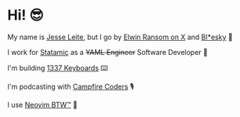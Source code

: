 # Hi! 😎

My name is [Jesse Leite](https://jesseleite.com), but I go by [Elwin Ransom on X](https://x.com/jesseleite85) and [Bl*esky](https://bsky.app/profile/jesseleite.com) 👋

I work for [Statamic](https://statamic.com) as a ~~YAML Engineer~~ Software Developer 🔧

I'm building [1337 Keyboards](https://1337keyboards.com) ⌨️

I'm podcasting with [Campfire Coders](https://campfirecoders.com) 🎙️

I use [Neovim BTW™](https://github.com/jesseleite/dotfiles/tree/master/nvim) 💅
